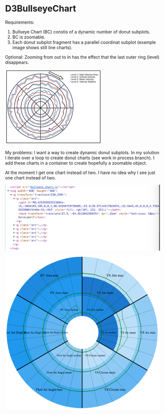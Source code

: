 # D3BullseyeChart

Requirements:
1. Bullseye Chart (BC) constis of a dynamic number of donut subplots.
2. BC is zoomable.
3. Each donut subplot fragment has a parallel coordinat subplot (example image shows still line charts).

Optional: Zooming from out to in has the effect that the last outer ring (level) disappears. 

![Planned Bullseye Chart](planned_bc.png)

My problems:
I want a way to create dynamic donut subplots.
In my solution I iterate over a loop to create donut charts (see work in process branch). 
I add these charts in a container to create hopefully a zoomable object.

At the moment I get one chart instead of two. 
I have no idea why I see just one chart instead of two.

![Html Elements Tree](html_elements_tree.png)

![Actual Chart](my_chart.png)
